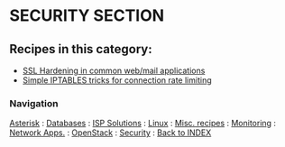 # SECURITY SECTION


## Recipes in this category:

- [SSL Hardening in common web/mail applications](https://github.com/tigerlinux/tigerlinux-extra-recipes/tree/master/recipes/security/SSL-Hardening)
- [Simple IPTABLES tricks for connection rate limiting](https://github.com/tigerlinux/tigerlinux-extra-recipes/tree/master/recipes/security/iptables-conn-control)


### Navigation

[Asterisk](/recipes/asterisk) : [Databases](/recipes/databases) : [ISP Solutions](/recipes/ispapps) : [Linux](/recipes/linux) : [Misc. recipes](/recipes/misc) : [Monitoring](/recipes/monitoring) : [Network Apps.](/recipes/networkapps) : [OpenStack](/recipes/openstack) : [Security](/recipes/security) : [Back to INDEX](/)
